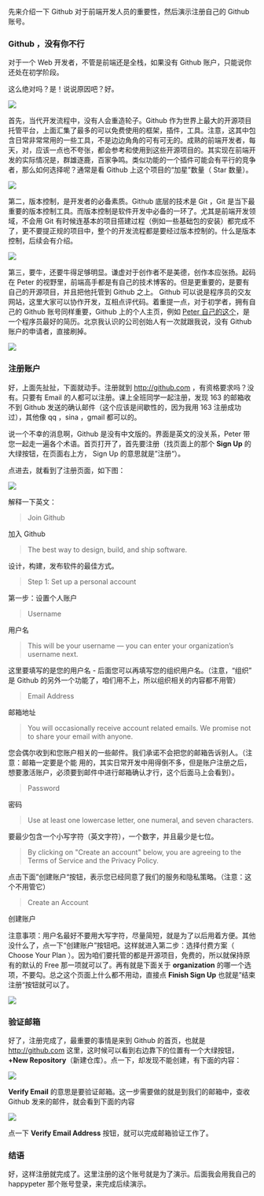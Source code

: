 先来介绍一下 Github 对于前端开发人员的重要性，然后演示注册自己的 Github 账号。

### Github ，没有你不行

对于一个 Web 开发者，不管是前端还是全栈，如果没有 Github 账户，只能说你还处在初学阶段。

这么绝对吗？是！说说原因吧？好。


![](http://media.haoduoshipin.com/pic/haoduo/172/github-home.png)

首先，当代开发流程中，没有人会重造轮子。Github 作为世界上最大的开源项目托管平台，上面汇集了最多的可以免费使用的框架，插件，工具。注意，这其中包含日常非常常用的一些工具，不是边边角角的可有可无的。成熟的前端开发者，每天，对，应该一点也不夸张，都会参考和使用到这些开源项目的。其实现在前端开发的实际情况是，群雄逐鹿，百家争鸣。类似功能的一个插件可能会有平行的竞争者，那么如何选择呢？通常是看 Github 上这个项目的“加星”数量（ Star 数量）。

![](http://media.haoduoshipin.com/pic/haoduo/172/react-star.png)


第二，版本控制，是开发者的必备素质。Github 底层的技术是 Git ，Git 是当下最重要的版本控制工具。而版本控制是软件开发中必备的一环了。尤其是前端开发领域，不会用 Git 有时候连基本的项目搭建过程（例如一些基础包的安装）都完成不了，更不要提正规的项目中，整个的开发流程都是要经过版本控制的。什么是版本控制，后续会有介绍。

![](http://media.haoduoshipin.com/pic/haoduo/172/git-scm.png)

第三，要牛，还要牛得足够明显。谦虚对于创作者不是美德，创作本应张扬。起码在 Peter 的视野里，前端高手都是有自己的技术博客的。但是更重要的，是要有自己的开源项目，并且把他托管到 Github 之上。 Github 可以说是程序员的交友网站，这里大家可以协作开发，互相点评代码。着重提一点，对于初学者，拥有自己的 Github 账号同样重要，Github 上的个人主页，例如 [Peter 自己的这个](https://github.com/happypeter)，是一个程序员最好的简历。北京我认识的公司创始人有一次就跟我说，没有 Github 账户的申请者，直接刷掉。

![](http://media.haoduoshipin.com/pic/haoduo/172/github-happypeter.png)



### 注册账户

好，上面先扯扯，下面就动手。注册就到 <http://github.com> ，有资格要求吗？没有。只要有 Email 的人都可以注册。课上全班同学一起注册，发现 163 的邮箱收不到 Github 发送的确认邮件（这个应该是间歇性的，因为我用 163 注册成功过），其他像 qq ，sina ，gmail 都可以的。

说一个不幸的消息啊，Github 是没有中文版的。界面是英文的没关系，Peter 带您一起走一遍各个术语。首页打开了，首先要注册（找页面上的那个 __Sign Up__ 的大绿按钮，在页面右上方， Sign Up 的意思就是”注册“）。

点进去，就看到了注册页面，如下图：

![](http://media.haoduoshipin.com/pic/haoduo/172/github-signup.png)


解释一下英文：

>Join Github

加入 Github

>The best way to design, build, and ship software.

设计，构建，发布软件的最佳方式。

>Step 1: Set up a personal account

第一步：设置个人账户

> Username

用户名

>This will be your username — you can enter your organization’s username next.

这里要填写的是您的用户名 - 后面您可以再填写您的组织用户名。（注意，“组织” 是 Github
的另外一个功能了，咱们用不上，所以组织相关的内容都不用管）

>Email Address

邮箱地址

>You will occasionally receive account related emails. We promise not to share your email with anyone.

您会偶尔收到和您账户相关的一些邮件。我们承诺不会把您的邮箱告诉别人。（注意：邮箱一定要是个能
用的，其实日常开发中用得倒不多，但是账户注册之后，想要激活账户，必须要到邮件中进行邮箱确认才行，这个后面马上会看到）。

>Password

密码

> Use at least one lowercase letter, one numeral, and seven characters.

要最少包含一个小写字符（英文字符），一个数字，并且最少是七位。

>By clicking on "Create an account" below, you are agreeing to the Terms of Service and the Privacy Policy.

点击下面”创建账户“按钮，表示您已经同意了我们的服务和隐私策略。（注意：这个不用管它）

>Create an Account

创建账户

注意事项：用户名最好不要用大写字符，尽量简短，就是为了以后用着方便。其他没什么了，点一下“创建账户”按钮吧。这样就进入第二步：选择付费方案（ Choose Your Plan ）。因为咱们要托管的都是开源项目，免费的，所以就保持原有的默认的 Free 那一项就可以了。再有就是下面关于 __organization__ 的哪一个选项，不要勾。总之这个页面上什么都不用动，直接点 __Finish Sign Up__ 也就是”结束注册“按钮就可以了。

![](http://media.haoduoshipin.com/pic/haoduo/172/signup-step2.png)


### 验证邮箱

好了，注册完成了，最重要的事情是来到 Github 的首页，也就是 <http://github.com> 这里，这时候可以看到右边靠下的位置有一个大绿按钮，__+New Repository__（新建仓库）。点一下，却发现不能创建，有下面的内容：


![](http://media.haoduoshipin.com/pic/haoduo/172/verify-email.png)

__Verify Email__ 的意思是要验证邮箱。这一步需要做的就是到我们的邮箱中，查收 Github 发来的邮件，就会看到下面的内容

![](http://media.haoduoshipin.com/pic/haoduo/172/email-for-verify.png)

点一下 __Verify Email Address__ 按钮，就可以完成邮箱验证工作了。

### 结语

好，这样注册就完成了。这里注册的这个账号就是为了演示。后面我会用我自己的 happypeter 那个账号登录，来完成后续演示。
